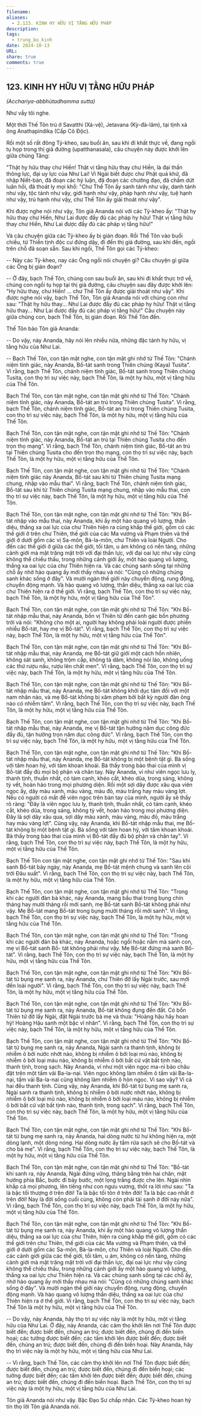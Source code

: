 ```yaml
---
filename: 
aliases:
  - 2.123. KINH HY HỮU VỊ TẰNG HỮU PHÁP
description: 
tags:
  - trung_bo_kinh
date: 2024-10-13
URL: 
share: true
comments: true
---
```

## 123. KINH HY HỮU VỊ TẰNG HỮU PHÁP  
_(Acchariya-abbhùtadhamma sutta)_

Như vầy tôi nghe.

Một thời Thế Tôn trú ở Savatthi (Xá-vệ), Jetavana (Kỳ-đà-lâm), tại tịnh xá ông Anathapindika (Cấp Cô Ðộc).

Rồi một số rất đông Tỷ-kheo, sau buổi ăn, sau khi đi khất thực về, đang ngồi tụ họp trong thị giả đường (upatthanasala), câu chuyện này được khởi lên giữa chúng Tăng:

"Thật hy hữu thay chư Hiền! Thật vị tằng hữu thay chư Hiền, là đại thần thông lực, đại uy lực của Như Lai! Vì Ngài biết được chư Phật quá khứ, đã nhập Niết-bàn, đã đoạn các hý luận, đã đoạn các chướng đạo, đã chấm dứt luân hồi, đã thoát ly mọi khổ: "Chư Thế Tôn ấy sanh tánh như vậy, danh tánh như vậy, tộc tánh như vậy, giới hạnh như vậy, pháp hạnh như vậy, tuệ hạnh như vậy, trú hạnh như vậy, chư Thế Tôn ấy giải thoát như vậy".

Khi được nghe nói như vậy, Tôn giả Ananda nói với các Tỷ-kheo ấy: "Thật hy hữu thay chư Hiền, Như Lai được đầy đủ các pháp hy hữu! Thật vị tằng hữu thay chư Hiền, Như Lai được đầy đủ các pháp vị tằng hữu!"

Và câu chuyện giữa các Tỷ-kheo ấy bị gián đoạn. Rồi Thế Tôn vào buổi chiều, từ Thiền tịnh độc cư đứng dậy, đi đến thị giả đường, sau khi đến, ngồi trên chỗ đã soạn sẵn. Sau khi ngồi, Thế Tôn gọi các Tỷ-kheo:

-- Này các Tỷ-kheo, nay các Ông ngồi nói chuyện gì? Câu chuyện gì giữa các Ông bị gián đoạn?

-- Ở đây, bạch Thế Tôn, chúng con sau buổi ăn, sau khi đi khất thực trở về, chúng con ngồi tụ họp tại thị giả đường, câu chuyện sau đây được khởi lên: "Hy hữu thay, chư Hiền! ... chư Thế Tôn ấy được giải thoát như vậy". Khi được nghe nói vậy, bạch Thế Tôn, Tôn giả Ananda nói với chúng con như sau: "Thật hy hữu thay... Như Lai được đầy đủ các pháp hy hữu! Thật vị tằng hữu thay... Như Lai được đầy đủ các pháp vị tằng hữu!" Câu chuyện này giữa chúng con, bạch Thế Tôn, bị gián đoạn. Rồi Thế Tôn đến.

Thế Tôn bảo Tôn giả Ananda:

-- Do vậy, này Ananda, hãy nói lên nhiều nữa, những đặc tánh hy hữu, vị tằng hữu của Như Lai.

-- Bạch Thế Tôn, con tận mặt nghe, con tận mặt ghi nhớ từ Thế Tôn: "Chánh niệm tỉnh giác, này Ananda, Bồ-tát sanh trong Thiên chúng (Kaya) Tusita". Vì rằng, bạch Thế Tôn, chánh niệm tỉnh giác, Bồ-tát sanh trong Thiên chúng Tusita, con thọ trì sự việc này, bạch Thế Tôn, là một hy hữu, một vị tằng hữu của Thế Tôn.

Bạch Thế Tôn, con tận mặt nghe, con tận mặt ghi nhớ từ Thế Tôn: "Chánh niệm tỉnh giác, này Ananda, Bồ-tát an trú trong Thiên chúng Tusita". Vì rằng, bạch Thế Tôn, chánh niệm tỉnh giác, Bồ-tát an trú trong Thiên chúng Tusita, con thọ trì sự việc này, bạch Thế Tôn, là một hy hữu, một vị tằng hữu của Thế Tôn.

Bạch Thế Tôn, con tận mặt nghe, con tận mặt ghi nhớ từ Thế Tôn: "Chánh niệm tỉnh giác, này Ananda, Bồ-tát an trú tại Thiên chúng Tusita cho đến trọn thọ mạng". Vì rằng, bạch Thế Tôn, chánh niệm tỉnh giác, Bồ-tát an trú tại Thiên chúng Tusita cho đến trọn thọ mạng, con thọ trì sự việc này, bạch Thế Tôn, là một hy hữu, một vị tằng hữu của Thế Tôn.

Bạch Thế Tôn, con tận mặt nghe, con tận mặt ghi nhớ từ Thế Tôn: "Chánh niệm tỉnh giác này Ananda, Bồ-tát sau khi từ Thiên chúng Tusita mạng chung, nhập vào mẫu thai". Vì rằng, bạch Thế Tôn, chánh niệm tỉnh giác, Bồ-tát sau khi từ Thiên chúng Tusita mạng chung, nhập vào mẫu thai, con thọ trì sự việc này, bạch Thế Tôn, là một hy hữu, một vị tằng hữu của Thế Tôn.

Bạch Thế Tôn, con tận mặt nghe, con tận mặt ghi nhớ từ Thế Tôn: "Khi Bồ-tát nhập vào mẫu thai, này Ananda, khi ấy một hào quang vô lượng, thần diệu, thắng xa oai lực của chư Thiên hiện ra cùng khắp thế giới, gồm có các thế giới ở trên chư Thiên, thế giới của các Ma vương và Phạm thiên và thế giới ở dưới gồm các vị Sa-môn, Bà-la-môn, chư Thiên và loài Người. Cho đến các thế giới ở giữa các thế giới, tối tăm, u ám không có nền tảng, những cảnh giới mà mặt trăng mặt trời với đại thần lực, với đại oai lực như vậy cũng không thể chiếu thấu, trong những cảnh giới ấy, một hào quang vô lượng, thắng xa oai lực của chư Thiên hiện ra. Và các chúng sanh sống tại những chỗ ấy nhờ hào quang ấy mới thấy nhau và nói: "Cũng có những chúng sanh khác sống ở đây". Và mười ngàn thế giới này chuyển động, rung động, chuyển động mạnh. Và hào quang vô lượng, thần diệu, thắng xa oai lực của chư Thiên hiện ra ở thế giới. Vì rằng, bạch Thế Tôn, con thọ trì sự việc này, bạch Thế Tôn, là một hy hữu, một vị tằng hữu của Thế Tôn".

Bạch Thế Tôn, con tận mặt nghe, con tận mặt ghi nhớ từ Thế Tôn: "Khi Bồ-tát nhập mẫu thai, này Ananda, bốn vị Thiên tử đến canh gác bốn phương trời và nói: "Không cho một ai, người hay không phải loài người được phiền nhiễu Bồ-tát, hay mẹ vị Bồ-tát". Vì rằng, bạch Thế Tôn, con thọ trì sự việc này, bạch Thế Tôn, là một hy hữu, một vị tằng hữu của Thế Tôn".

Bạch Thế Tôn, con tận mặt nghe, con tận mặt ghi nhớ từ Thế Tôn: "Khi Bồ-tát nhập mẫu thai, này Ananda, mẹ Bồ-tát giữ giới một cách hồn nhiên, không sát sanh, không trộm cắp, không tà dâm, không nói láo, không uống các thứ rượu nấu, rượu lên chất men". Vì rằng, bạch Thế Tôn, con thọ trì sự việc này, bạch Thế Tôn, là một hy hữu, một vị tằng hữu của Thế Tôn.

Bạch Thế Tôn, con tận mặt nghe, con tận mặt ghi nhớ từ Thế Tôn: "Khi Bồ-tát nhập mẫu thai, này Ananda, mẹ Bồ-tát không khởi dục tâm đối với một nam nhân nào, và mẹ Bồ-tát không bị xâm phạm bởi bất kỳ người đàn ông nào có nhiễm tâm". Vì rằng, bạch Thế Tôn, con thọ trì sự việc này, bạch Thế Tôn, là một hy hữu, một vị tằng hữu của Thế Tôn.

Bạch Thế Tôn, con tận mặt nghe, con tận mặt ghi nhớ từ Thế Tôn: "Khi Bồ-tát nhập mẫu thai, này Ananda, mẹ vị Bồ-tát tận hưởng năm dục công đức đầy đủ, tận hưởng trọn năm dục công đức". Vì rằng, bạch Thế Tôn, con thọ trì sự việc này, bạch Thế Tôn, là một hy hữu, một vị tằng hữu của Thế Tôn.

Bạch Thế Tôn, con tận mặt nghe, con tận mặt ghi nhớ từ Thế Tôn: "Khi Bồ-tát nhập mẫu thai, này Ananda, mẹ Bồ-tát không bị một bệnh tật gì. Bà sống với tâm hoan hỷ, với tâm khoan khoái. Bà thấy trong bào thai của mình vị Bồ-tát đầy đủ mọi bộ phận và chân tay. Này Ananda, ví như viên ngọc lưu ly, thanh tịnh, thuần nhất, có tám cạnh, khéo cắt, khéo dũa, trong sáng, không tỳ vết, hoàn hảo trong mọi phương diện. Rồi một sợi dây được xâu qua viên ngọc ấy, dây màu xanh, màu vàng, màu đỏ, màu trắng hay màu vàng lợt. Nếu có người có mắt để viên ngọc trên bàn tay của mình, người ấy sẽ thấy rõ ràng: "Ðây là viên ngọc lưu ly, thanh tịnh, thuần nhất, có tám cạnh, khéo cắt, khéo dũa, trong sáng, không tỳ vết, hoàn hảo trong mọi phương diện. Ðây là sợi dây xâu qua, sợi dây màu xanh, màu vàng, màu đỏ, màu trắng hay màu vàng lợt". Cũng vậy, này Ananda, khi Bồ-tát nhập mẫu thai, mẹ Bồ-tát không bị một bệnh tật gì. Bà sống với tâm hoan hỷ, với tâm khoan khoái. Bà thấy trong bào thai của mình vị Bồ-tát đầy đủ bộ phận và chân tay". Vì rằng, bạch Thế Tôn, con thọ trì sự việc này, bạch Thế Tôn, là một hy hữu, một vị tằng hữu của Thế Tôn.

Bạch Thế Tôn con tận mặt nghe, con tận mặt ghi nhớ từ Thế Tôn: "Sau khi sanh Bồ-tát bảy ngày, này Ananda, mẹ Bồ-tát mệnh chung và sanh lên cõi trời Ðâu suất". Vì rằng, bạch Thế Tôn, con thọ trì sự việc này, bạch Thế Tôn, là một hy hữu, một vị tằng hữu của Thế Tôn.

Bạch Thế Tôn, con tận mặt nghe, con tận mặt ghi nhớ từ Thế Tôn: "Trong khi các người đàn bà khác, này Ananda, mang bầu thai trong bụng chín tháng hay mười tháng rồi mới sanh, mẹ Bồ-tát sanh Bồ-tát không phải như vậy. Mẹ Bồ-tát mang Bồ-tát trong bụng mười tháng rồi mới sanh". Vì rằng, bạch Thế Tôn, con thọ trì sự việc này, bạch Thế Tôn, là một hy hữu, một vị tằng hữu của Thế Tôn.

Bạch Thế Tôn, con tận mặt nghe, con tận mặt ghi nhớ từ Thế Tôn: "Trong khi các người đàn bà khác, này Ananda, hoặc ngồi hoặc nằm mà sanh con, mẹ vị Bồ-tát sanh Bồ- tát không phải như vậy. Mẹ Bồ-tát đứng mà sanh Bồ-tát". Vì rằng, bạch Thế Tôn, con thọ trì sự việc này, bạch Thế Tôn, là một hy hữu, một vị tằng hữu của Thế Tôn.

Bạch Thế Tôn, con tận mặt nghe, con tận mặt ghi nhớ từ Thế Tôn: "Khi Bồ-tát từ bụng mẹ sanh ra, này Ananda, chư Thiên đỡ lấy Ngài trước, sau mới đến loài người". Vì rằng, bạch Thế Tôn, con thọ trì sự việc này, bạch Thế Tôn, là một hy hữu, một vị tằng hữu của Thế Tôn.

Bạch Thế Tôn, con tận mặt nghe, con tận mặt ghi nhớ từ Thế Tôn: "Khi Bồ-tát từ bụng mẹ sanh ra, này Ananda, Bồ-tát không đụng đến đất. Có bốn Thiên tử đỡ lấy Ngài, đặt Ngài trước bà mẹ và thưa: "Hoàng hậu hãy hoan hỷ! Hoàng Hậu sanh một bậc vĩ nhân". Vì rằng, bạch Thế Tôn, con thọ trì sự việc này, bạch Thế Tôn, là một hy hữu, một vị tằng hữu của Thế Tôn.

Bạch Thế Tôn, con tận mặt nghe, con tận mặt ghi nhớ từ Thế Tôn: "Khi Bồ-tát từ bụng mẹ sanh ra, này Ananda, Ngài sanh ra thanh tịnh, không bị nhiễm ô bởi nước nhớt nào, không bị nhiễm ô bởi loại mủ nào, không bị nhiễm ô bởi loại máu nào, không bị nhiễm ô bởi bất cứ vật bất tịnh nào, thanh tịnh, trong sạch. Này Ananda, ví như một viên ngọc ma-ni bảo châu đặt trên một tấm vải Ba-la-nại. Viên ngọc không làm nhiễm ô tấm vải Ba-la-nại, tấm vải Ba-la-nai cũng không làm nhiễm ô hòn ngọc. Vì sao vậy? Vì cả hai đều thanh tịnh. Cũng vậy, này Ananda, khi Bồ-tát từ bụng mẹ sanh ra, Ngài sanh ra thanh tịnh, không bị nhiễm ô bởi nước nhớt nào, không bị nhiễm ô bởi loại mủ nào, không bị nhiễm ô bởi loại máu nào, không bị nhiễm ô bởi bất cứ vật bất tịnh nào, thanh tịnh, trong sạch". Vì rằng, bạch Thế Tôn, con thọ trì sự việc này, bạch Thế Tôn, là một hy hữu, một vị tằng hữu của Thế Tôn.

Bạch Thế Tôn, con tận mặt nghe, con tận mặt ghi nhớ từ Thế Tôn: "Khi Bồ-tát từ bụng mẹ sanh ra, này Ananda, hai dòng nước từ hư không hiện ra, một dòng lạnh, một dòng nóng. Hai dòng nước ấy tắm rửa sạch sẽ cho Bồ-tát và cho bà mẹ". Vì rằng, bạch Thế Tôn, con thọ trì sự việc này, bạch Thế Tôn, là một hy hữu, một vị tằng hữu của Thế Tôn.

Bạch Thế Tôn, con tận mặt nghe, con tận mặt ghi nhớ từ Thế Tôn: "Bồ-tát khi sanh ra, này Ananda, Ngài đứng vững, thăng bằng trên hai chân, mặt hướng phía Bắc, bước đi bảy bước, một lọng trắng được che lên. Ngài nhìn khắp cả mọi phương, lên tiếng như con ngưu vương, thốt ra lời như sau: "Ta là bậc tối thượng ở trên đời! Ta là bậc tối tôn ở trên đời! Ta là bậc cao nhất ở trên đời! Nay là đời sống cuối cùng, không còn phải tái sanh ở đời này nữa". Vì rằng, bạch Thế Tôn, con thọ trì sự việc này, bạch Thế Tôn, là một hy hữu, một vị tằng hữu của Thế Tôn.

Bạch Thế Tôn, con tận mặt nghe, con tận mặt ghi nhớ từ Thế Tôn: "Khi Bồ-tát từ bụng mẹ sanh ra, này Ananda, khi ấy một hào quang vô lượng thần diệu, thắng xa oai lực của chư Thiên, hiện ra cùng khắp thế giới, gồm có các thế giới trên chư Thiên, thế giới của các Ma vương và Phạm thiên, và thế giới ở dưới gồm các Sa-môn, Bà-la-môn, chư Thiên và loài Người. Cho đến các cảnh giới giữa các thế giới, tối tăm, u ám, không có nền tảng, những cảnh giới mà mặt trăng mặt trời với đại thần lực, đại oai lực như vậy cũng không thể chiếu thấu, trong những cảnh giới ấy một hào quang vô lượng, thắng xa oai lực chư Thiên hiện ra. Và các chúng sanh sống tại các chỗ ấy, nhờ hào quang ấy mới thấy nhau mà nói: "Cũng có những chúng sanh khác sống ở đây". Và mười ngàn thế giới này chuyển động, rung động, chuyển động mạnh. Và hào quang vô lượng thần diệu, thắng xa oai lực của chư Thiên hiện ra ở thế giới. Vì rằng, bạch Thế Tôn, con thọ trì sự việc này, bạch Thế Tôn là một hy hữu, một vị tằng hữu của Thế Tôn.

-- Do vậy, này Ananda, hãy thọ trì sự việc này là một hy hữu, một vị tằng hữu của Như Lai. Ở đây, này Ananda, các cảm thọ khởi lên nơi Thế Tôn được biết đến; được biết đến, chúng an trú; được biết đến, chúng đi đến biến hoại; các tưởng được biết đến; các tầm khởi lên được biết đến; được biết đến, chúng an trú; được biết đến, chúng đi đến biến hoại. Này Ananda, hãy thọ trì việc này là một hy hữu, một vị tằng hữu của Như Lai.

-- Vì rằng, bạch Thế Tôn, các cảm thọ khởi lên nơi Thế Tôn được biết đến; được biết đến, chúng an trú; được biết đến, chúng đi đến biến hoại; các tưởng được biết đến; các tầm khởi lên được biết đến; được biết đến, chúng an trú; được biết đến, chúng đi đến biến hoại. Bạch Thế Tôn, con thọ trì sự việc này là một hy hữu, một vị tằng hữu của Như Lai.

Tôn giả Ananda nói như vậy. Bậc Ðạo Sư chấp nhận. Các Tỷ-kheo hoan hỷ tín thọ lời Tôn giả Ananda nói.